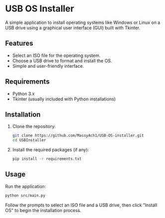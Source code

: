 # USB OS Installer

A simple application to install operating systems like Windows or Linux on a USB drive using a graphical user interface (GUI) built with Tkinter.

## Features
- Select an ISO file for the operating system.
- Choose a USB drive to format and install the OS.
- Simple and user-friendly interface.

## Requirements
- Python 3.x
- Tkinter (usually included with Python installations)

## Installation
1. Clone the repository:
   ```bash
   git clone https://github.com/MassyAch1/USB-OS-installer.git
   cd USBInstaller
   ```

2. Install the required packages (if any):
   ```bash
   pip install -r requirements.txt
   ```

## Usage
Run the application:
```bash
python src/main.py
```

Follow the prompts to select an ISO file and a USB drive, then click "Install OS" to begin the installation process.
